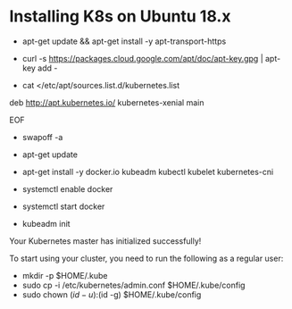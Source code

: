 # Installing K8s on Ubuntu 18.x

- apt-get update && apt-get install -y apt-transport-https
- curl -s https://packages.cloud.google.com/apt/doc/apt-key.gpg | apt-key add -

- cat </etc/apt/sources.list.d/kubernetes.list

deb http://apt.kubernetes.io/ kubernetes-xenial main

EOF
- swapoff -a

- apt-get update
- apt-get install -y docker.io kubeadm kubectl kubelet kubernetes-cni
- systemctl enable docker
- systemctl start docker
- kubeadm init                                          

Your Kubernetes master has initialized successfully!

To start using your cluster, you need to run the following as a regular user:

- mkdir -p $HOME/.kube
-  sudo cp -i /etc/kubernetes/admin.conf $HOME/.kube/config
-  sudo chown $(id -u):$(id -g) $HOME/.kube/config
